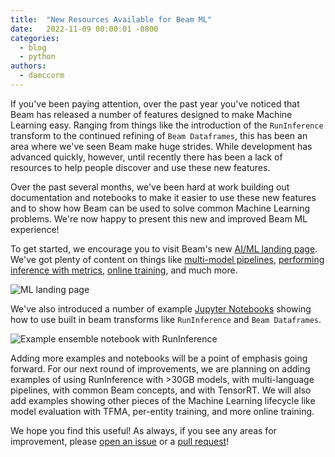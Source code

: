 ```yaml
---
title:  "New Resources Available for Beam ML"
date:   2022-11-09 00:00:01 -0800
categories:
  - blog
  - python
authors:
  - damccorm
---
```

<!--
Licensed under the Apache License, Version 2.0 (the "License");
you may not use this file except in compliance with the License.
You may obtain a copy of the License at

http://www.apache.org/licenses/LICENSE-2.0

Unless required by applicable law or agreed to in writing, software
distributed under the License is distributed on an "AS IS" BASIS,
WITHOUT WARRANTIES OR CONDITIONS OF ANY KIND, either express or implied.
See the License for the specific language governing permissions and
limitations under the License.
-->

If you've been paying attention, over the past year you've noticed that
Beam has released a number of features designed to make Machine Learning
easy. Ranging from things like the introduction of the `RunInference`
transform to the continued refining of `Beam Dataframes`, this has been
an area where we've seen Beam make huge strides. While development has
advanced quickly, however, until recently there has been a lack of
resources to help people discover and use these new features.

Over the past several months, we've been hard at work building out
documentation and notebooks to make it easier to use these new features
and to show how Beam can be used to solve common Machine Learning problems.
We're now happy to present this new and improved Beam ML experience!

To get started, we encourage you to visit Beam's new [AI/ML landing page](https://beam.apache.org/documentation/ml/overview/).
We've got plenty of content on things like [multi-model pipelines](https://beam.apache.org/documentation/ml/multi-model-pipelines/),
[performing inference with metrics](https://beam.apache.org/documentation/ml/runinference-metrics/),
[online training](https://beam.apache.org/documentation/ml/online-clustering/), and much more.

<img class="center-block"
     src="/images/blog/ml-landing.png"
     alt="ML landing page">

We've also introduced a number of example [Jupyter Notebooks](https://github.com/apache/beam/tree/master/examples/notebooks/beam-ml)
showing how to use built in beam transforms like `RunInference` and `Beam Dataframes`.

<img class="center-block"
     src="/images/blog/ensemble-model-notebook.png"
     alt="Example ensemble notebook with RunInference">

Adding more examples and notebooks will be a point of emphasis going forward.
For our next round of improvements, we are planning on adding examples of
using RunInference with >30GB models, with multi-language pipelines, with
common Beam concepts, and with TensorRT. We will also add examples showing
other pieces of the Machine Learning lifecycle like model evaluation with TFMA,
per-entity training, and more online training.

We hope you find this useful! As always, if you see any areas for improvement, please [open an issue](https://github.com/apache/beam/issues/new/choose)
or a [pull request](https://github.com/apache/beam/pulls)!
